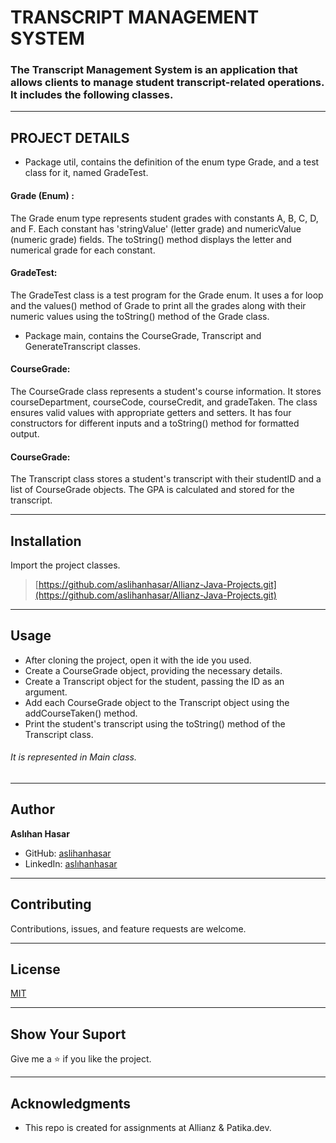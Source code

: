 # TRANSCRIPT MANAGEMENT SYSTEM

### The Transcript Management System is an application that allows clients to manage student transcript-related operations. It includes the following classes.

---

## PROJECT DETAILS

* Package util, contains the definition of the enum type Grade, and a test class for it,
  named GradeTest.

#### Grade (Enum) :

The Grade enum type represents student grades with constants A, B, C, D, and F.
Each constant has 'stringValue' (letter grade) and numericValue (numeric grade) fields.
The toString() method displays the letter and numerical grade for each constant.

#### GradeTest:

The GradeTest class is a test program for the Grade enum.
It uses a for loop and the values() method of Grade to print all the grades
along with their numeric values using the toString() method of the Grade class.

* Package main, contains the CourseGrade, Transcript and GenerateTranscript classes.

#### CourseGrade:

The CourseGrade class represents a student's course information.
It stores courseDepartment, courseCode, courseCredit, and gradeTaken.
The class ensures valid values with appropriate getters and setters.
It has four constructors for different inputs and a toString() method for formatted output.

#### CourseGrade:

The Transcript class stores a student's transcript with their studentID and a list of CourseGrade objects.
The GPA is calculated and stored for the transcript.

---

## Installation

Import the project classes.
> [https://github.com/aslihanhasar/Allianz-Java-Projects.git](https://github.com/aslihanhasar/Allianz-Java-Projects.git)

---

## Usage

* After cloning the project, open it with the ide you used.
* Create a CourseGrade object, providing the necessary details.
* Create a Transcript object for the student, passing the ID as an argument.
* Add each CourseGrade object to the Transcript object using the addCourseTaken() method.
* Print the student's transcript using the toString() method of the Transcript class.

###### It is represented in Main class.

---

## Author

**Aslıhan Hasar**

* GitHub: [aslihanhasar](https://github.com/aslihanhasar)
* LinkedIn: [aslıhanhasar](https://www.linkedin.com/in/asl%C4%B1hanhasar
  )

---

## Contributing

Contributions, issues, and feature requests are welcome.

---

## License

[MIT](https://choosealicense.com/licenses/mit/)

---

## Show Your Suport

Give me a &#11088; if you like the project.

---

## Acknowledgments

* This repo is created for assignments at Allianz & Patika.dev.

